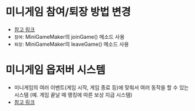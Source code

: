 # 미니게임 참여/퇴장 방법 변경
- [참고 링크](../devWiki/MiniGameMaker.md)
- `참여`: MiniGameMaker의 joinGame() 메소드 사용
- `퇴장`: MiniGameMaker의 leaveGame() 메소드 사용



# 미니게임 옵저버 시스템
- 미니게임의 여러 이벤트(게임 시작, 게임 종료 등)에 맞춰서 여러 동작을 할 수 있는 시스템 (예. 게임 끝날 때 랭킹에 따른 보상 지급 시스템)
- [참고 링크](../devWiki/MiniGameObserver.md)



